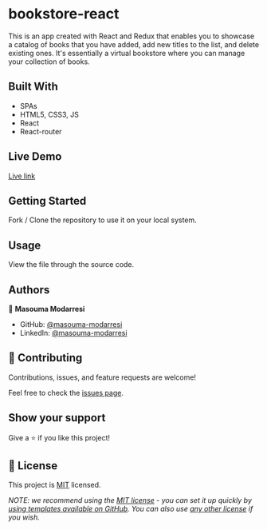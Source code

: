 # bookstore-react
This is an app created with React and Redux that enables you to showcase a catalog of books that you have added, add new titles to the list, and delete existing ones. It's essentially a virtual bookstore where you can manage your collection of books.

## Built With

- SPAs
- HTML5, CSS3, JS
- React
- React-router

<!-- ## Project Name -->


<!-- ## Workflow screen

- Desktop View of home page

![screenshot]()

- Mobile view of About page

![screenshot]() -->


## Live Demo

[Live link](https://willowy-semifreddo-491844.netlify.app/Book)

## Getting Started

Fork / Clone the repository to use it on your local system.

## Usage

View the file through the source code.

## Authors

👤 **Masouma Modarresi**

- GitHub: [@masouma-modarresi](https://github.com/masouma864)
- LinkedIn: [@masouma-modarresi](https://www.linkedin.com/in/masouma-modarresi/)


## 🤝 Contributing

Contributions, issues, and feature requests are welcome!

Feel free to check the [issues page](https://github.com/Masouma864/React-BookStore//issues).

## Show your support

Give a ⭐️ if you like this project!

## 📝 License

This project is [MIT](./LICENSE) licensed.

_NOTE: we recommend using the [MIT license](https://choosealicense.com/licenses/mit/) - you can set it up quickly by [using templates available on GitHub](https://docs.github.com/en/communities/setting-up-your-project-for-healthy-contributions/adding-a-license-to-a-repository). You can also use [any other license](https://choosealicense.com/licenses/) if you wish._
